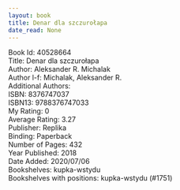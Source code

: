 ```yaml
---
layout: book
title: Denar dla szczurołapa
date_read: None
---
```


Book Id: 40528664<br />
Title: Denar dla szczurołapa<br />
Author: Aleksander R. Michalak<br />
Author l-f: Michalak, Aleksander R.<br />
Additional Authors: <br />
ISBN: 8376747037<br />
ISBN13: 9788376747033<br />
My Rating: 0<br />
Average Rating: 3.27<br />
Publisher: Replika<br />
Binding: Paperback<br />
Number of Pages: 432<br />
Year Published: 2018<br />
Date Added: 2020/07/06<br />
Bookshelves: kupka-wstydu<br />
Bookshelves with positions: kupka-wstydu (#1751)<br />

